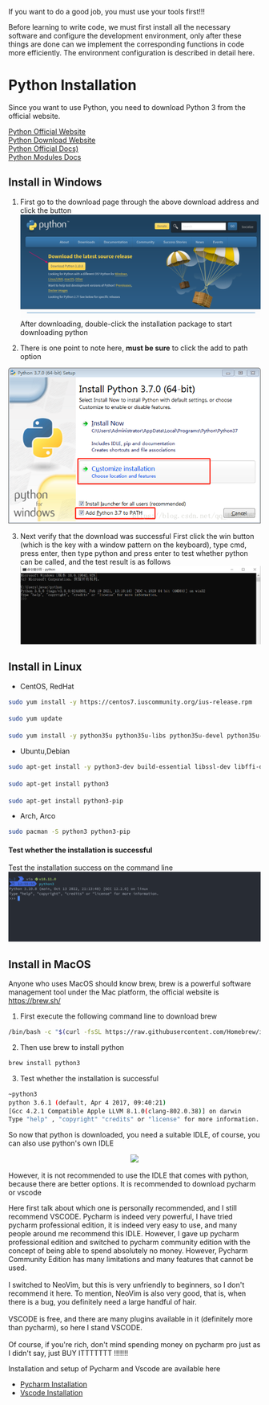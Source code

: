 If you want to do a good job, you must use your tools first!!! 

Before learning to write code, we must first install all the necessary software and configure the development environment, only after these things are done can we implement the corresponding functions in code more efficiently. The environment configuration is described in detail here.

# Python Installation
Since you want to use Python, you need to download Python 3 from the official website.

[Python Official Website](https://www.python.org/) <br>
[Python Download Website](https://www.python.org/downloads/) <br>
[Python Official Docs)](https://docs.python.org/3/) <br>
[Python Modules Docs](https://pypi.org/)

<!-- tabs:start -->

## **Install in Windows**

1. First go to the download page through the above download address and click the button
![](./_media/python_page.png)
After downloading, double-click the installation package to start downloading python

2. There is one point to note here, **must be sure** to click the add to path option

![](./_media/python_add_path.png)

3. Next verify that the download was successful
First click the win button (which is the key with a window pattern on the keyboard), type cmd, press enter, then type python and press enter to test whether python can be called, and the test result is as follows
![](./_media/cmd.png)


## **Install in Linux**

- CentOS, RedHat

```bash
sudo yum install -y https://centos7.iuscommunity.org/ius-release.rpm

sudo yum update

sudo yum install -y python35u python35u-libs python35u-devel python35u-pip
```

- Ubuntu,Debian

```bash
sudo apt-get install -y python3-dev build-essential libssl-dev libffi-dev libxml2 libxml2-dev libxslt1-dev zlib1g-dev libcurl4-openssl-dev

sudo apt-get install python3 

sudo apt-get install python3-pip
```

- Arch, Arco

```bash
sudo pacman -S python3 python3-pip
```

#### Test whether the installation is successful
Test the installation success on the command line
![](./_media/python_linux_test.png)


## **Install in MacOS**

Anyone who uses MacOS should know brew, brew is a powerful software management tool under the Mac platform, the official website is https://brew.sh/

1. First execute the following command line to download brew
```bash
/bin/bash -c "$(curl -fsSL https://raw.githubusercontent.com/Homebrew/install/master/install.sh)"
```

2. Then use brew to install python
```bash
brew install python3
```

3. Test whether the installation is successful
```bash
~python3
python 3.6.1 (default, Apr 4 2017, 09:40:21)
[Gcc 4.2.1 Compatible Apple LLVM 8.1.0(clang-802.0.38)] on darwin
Type "help" , "copyright" "credits" or "license" for more information.
```
<!-- tabs:end -->

So now that python is downloaded, you need a suitable IDLE, of course, you can also use python's own IDLE
<br>
<div style="text-align:center;">
    <img src="https://i.ytimg.com/vi/nRYi05ECI04/maxresdefault.jpg"></img>
</div>

However, it is not recommended to use the IDLE that comes with python, because there are better options.
It is recommended to download pycharm or vscode

Here first talk about which one is personally recommended, and I still recommend VSCODE. Pycharm is indeed very powerful, I have tried pycharm professional edition, it is indeed very easy to use, and many people around me recommend this IDLE. However, I gave up pycharm professional edition and switched to pycharm community edition with the concept of being able to spend absolutely no money. However, Pycharm Community Edition has many limitations and many features that cannot be used.
<br><br>
I switched to NeoVim, but this is very unfriendly to beginners, so I don't recommend it here. To mention, NeoVim is also very good, that is, when there is a bug, you definitely need a large handful of hair.
<br><br>
VSCODE is free, and there are many plugins available in it (definitely more than pycharm), so here I stand VSCODE.
<br><br>
Of course, if you're rich, don't mind spending money on pycharm pro just as I didn't say, just BUY ITTTTTTT !!!!!!!

Installation and setup of Pycharm and Vscode are available here
- [Pycharm Installation](./pycharm.md)
- [Vscode Installation](./vscode.md)